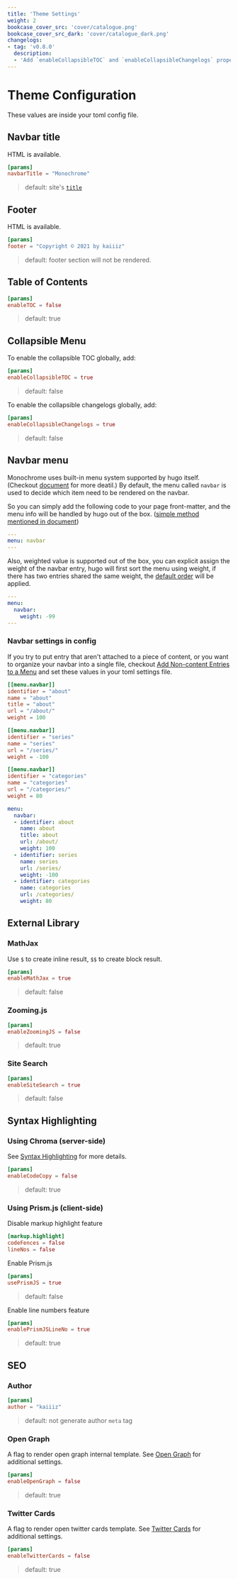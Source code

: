 ```yaml
---
title: 'Theme Settings'
weight: 2
bookcase_cover_src: 'cover/catalogue.png'
bookcase_cover_src_dark: 'cover/catalogue_dark.png'
changelogs:
- tag: 'v0.8.0'
  description:
  - 'Add `enableCollapsibleTOC` and `enableCollapsibleChangelogs` properties'
---
```


# Theme Configuration

These values are inside your toml config file.

## Navbar title

HTML is available.

```toml
[params]
navbarTitle = "Monochrome"
```

> default: site's [`title`](/hugo-theme-monochrome/configuration/site#site-title)

## Footer

HTML is available.

```toml
[params]
footer = "Copyright © 2021 by kaiiiz"
```

> default: footer section will not be rendered.

## Table of Contents

```toml
[params]
enableTOC = false
```

> default: true

## Collapsible Menu

To enable the collapsible TOC globally, add:

```toml
[params]
enableCollapsibleTOC = true
```

> default: false

To enable the collapsible changelogs globally, add:

```toml
[params]
enableCollapsibleChangelogs = true
```

> default: false

## Navbar menu

Monochrome uses built-in menu system supported by hugo itself. (Checkout [document](https://gohugo.io/content-management/menus) for more deatil.) By default, the menu called `navbar` is used to decide which item need to be rendered on the navbar.

So you can simply add the following code to your page front-matter, and the menu info will be handled by hugo out of the box. ([simple method mentioned in document](https://gohugo.io/content-management/menus#simple))

```yaml
---
menu: navbar
---
```

Also, weighted value is supported out of the box, you can explicit assign the weight of the navbar entry, hugo will first sort the menu using weight, if there has two entries shared the same weight, the [default order](https://gohugo.io/templates/lists/#order-content) will be applied.

```yaml
---
menu:
  navbar:
    weight: -99
---
```

### Navbar settings in config
If you try to put entry that aren't attached to a piece of content, or you want to organize your navbar into a single file, checkout [Add Non-content Entries to a Menu](https://gohugo.io/content-management/menus#add-non-content-entries-to-a-menu) and set these values in your toml settings file.

```toml
[[menu.navbar]]
identifier = "about"
name = "about"
title = "about"
url = "/about/"
weight = 100

[[menu.navbar]]
identifier = "series"
name = "series"
url = "/series/"
weight = -100

[[menu.navbar]]
identifier = "categories"
name = "categories"
url = "/categories/"
weight = 80
```

```yaml
menu:
  navbar:
  - identifier: about
    name: about
    title: about
    url: /about/
    weight: 100
  - identifier: series
    name: series
    url: /series/
    weight: -100
  - identifier: categories
    name: categories
    url: /categories/
    weight: 80
```

## External Library

### MathJax

Use `$` to create inline result, `$$` to create block result.

```toml
[params]
enableMathJax = true
```

> default: false


### Zooming.js

```toml
[params]
enableZoomingJS = false
```

> default: true

### Site Search

```toml
[params]
enableSiteSearch = true
```

> default: false

## Syntax Highlighting

### Using Chroma (server-side)

See [Syntax Highlighting](https://gohugo.io/content-management/syntax-highlighting) for more details.

```toml
[params]
enableCodeCopy = false
```

> default: true

### Using Prism.js (client-side)

Disable markup highlight feature

```toml
[markup.highlight]
codeFences = false
lineNos = false
```

Enable Prism.js

```toml
[params]
usePrismJS = true
```

> default: false

Enable line numbers feature

```toml
[params]
enablePrismJSLineNo = true
```

> default: true

## SEO

### Author

```toml
[params]
author = "kaiiiz"
```

> default: not generate author `meta` tag


### Open Graph

A flag to render open graph internal template. See [Open Graph](https://gohugo.io/templates/internal#open-graph) for additional settings.

```toml
[params]
enableOpenGraph = false
```

> default: true

### Twitter Cards

A flag to render open twitter cards template. See [Twitter Cards](https://gohugo.io/templates/internal#twitter-cards) for additional settings.

```toml
[params]
enableTwitterCards = false
```

> default: true
